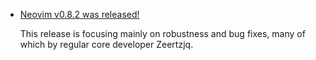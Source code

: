 - [Neovim v0.8.2 was released!](https://github.com/neovim/neovim/releases/tag/v0.8.2)

  This release is focusing mainly on robustness and bug fixes, many of which by regular core developer Zeertzjq.